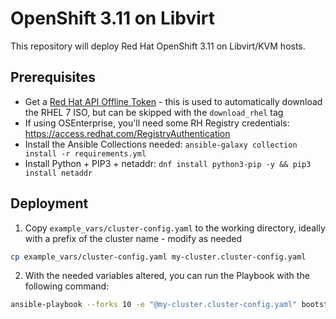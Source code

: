 # OpenShift 3.11 on Libvirt

This repository will deploy Red Hat OpenShift 3.11 on Libvirt/KVM hosts.

## Prerequisites

- Get a [Red Hat API Offline Token](https://access.redhat.com/management/api) - this is used to automatically download the RHEL 7 ISO, but can be skipped with the `download_rhel` tag
- If using OSEnterprise, you'll need some RH Registry credentials: https://access.redhat.com/RegistryAuthentication
- Install the Ansible Collections needed: `ansible-galaxy collection install -r requirements.yml`
- Install Python + PIP3 + netaddr: `dnf install python3-pip -y && pip3 install netaddr`

## Deployment

1. Copy `example_vars/cluster-config.yaml` to the working directory, ideally with a prefix of the cluster name - modify as needed

```bash
cp example_vars/cluster-config.yaml my-cluster.cluster-config.yaml
```

2. With the needed variables altered, you can run the Playbook with the following command:

```bash
ansible-playbook --forks 10 -e "@my-cluster.cluster-config.yaml" bootstrap.yaml
```